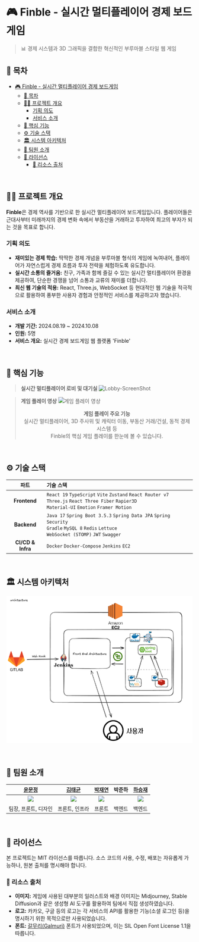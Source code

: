 # 🎮 Finble - 실시간 멀티플레이어 경제 보드게임

> 📊 경제 시스템과 3D 그래픽을 결합한 혁신적인 부루마블 스타일 웹 게임

## 📄 목차
- [🎮 Finble - 실시간 멀티플레이어 경제 보드게임](#-finble---실시간-멀티플레이어-경제-보드게임)
  - [📄 목차](#-목차)
  - [✍🏻 프로젝트 개요](#-프로젝트-개요)
    - [기획 의도](#기획-의도)
    - [서비스 소개](#서비스-소개)
  - [🚀 핵심 기능](#-핵심-기능)
  - [⚙️ 기술 스택](#️-기술-스택)
  - [🏛️ 시스템 아키텍처](#️-시스템-아키텍처)
  - [🧡 팀원 소개](#-팀원-소개)
  - [📄 라이선스](#-라이선스)
    - [🎨 리소스 출처](#-리소스-출처)

<br />

## ✍🏻 프로젝트 개요

**Finble**은 경제 역사를 기반으로 한 실시간 멀티플레이어 보드게임입니다. 플레이어들은 근대사부터 미래까지의 경제 변화 속에서 부동산을 거래하고 투자하여 최고의 부자가 되는 것을 목표로 합니다.

### 기획 의도
- **재미있는 경제 학습:** 딱딱한 경제 개념을 부루마블 형식의 게임에 녹여내어, 플레이어가 자연스럽게 경제 흐름과 투자 전략을 체험하도록 유도합니다.
- **실시간 소통의 즐거움:** 친구, 가족과 함께 즐길 수 있는 실시간 멀티플레이어 환경을 제공하여, 단순한 경쟁을 넘어 소통과 교류의 재미를 더합니다.
- **최신 웹 기술의 적용:** React, Three.js, WebSocket 등 현대적인 웹 기술을 적극적으로 활용하여 풍부한 사용자 경험과 안정적인 서비스를 제공하고자 했습니다.

### 서비스 소개
- **개발 기간:** 2024.08.19 ~ 2024.10.08
- **인원:** 5명
- **서비스 개요:** 실시간 경제 보드게임 웹 플랫폼 'Finble'

<br />

## 🚀 핵심 기능

> **실시간 멀티플레이어 로비 및 대기실**
> ![Lobby-ScreenShot](ScreenShot/image2.png) 

> **게임 플레이 영상**
> ![게임 플레이 영상](ScreenShot/image3.gif)
> <div align="center">
> <b>게임 플레이 주요 기능</b><br/>
> 실시간 멀티플레이어, 3D 주사위 및 캐릭터 이동, 부동산 거래/건설, 동적 경제 시스템 등<br/>
> Finble의 핵심 게임 플레이를 한눈에 볼 수 있습니다.
> </div>

<br/>

## ⚙️ 기술 스택
| 파트 | 기술 스택 |
|:---:|:---|
| **Frontend** | `React 19` `TypeScript` `Vite` `Zustand` `React Router v7` <br/> `Three.js` `React Three Fiber` `Rapier3D` <br/> `Material-UI` `Emotion` `Framer Motion` |
| **Backend** | `Java 17` `Spring Boot 3.5.3` `Spring Data JPA` `Spring Security` <br/> `Gradle` `MySQL 8` `Redis` `Lettuce` <br/> `WebSocket (STOMP)` `JWT` `Swagger` |
| **CI/CD & Infra** | `Docker` `Docker-Compose` `Jenkins` `EC2` |

<br/>

## 🏛️ 시스템 아키텍처
![시스템 아키텍처](ScreenShot/image1.png)

<br/>

## 🧡 팀원 소개

| [윤문정](https://github.com/yuuuuuu32) | [김태균](https://github.com/ktg980428) | [박재연](https://github.com/Park-Jaeyeon) | 박준하 | [하승재](https://github.com/SEUNGJAE-97) |
|:---:|:---:|:---:|:---:|:---:|
| <img src="https://avatars.githubusercontent.com/yuuuuuu32?v=4" width="150"> | <img src="https://avatars.githubusercontent.com/ktg980428?v=4" width="150"> | <img src="https://avatars.githubusercontent.com/Park-Jaeyeon?v=4" width="150"> |  | <img src="https://avatars.githubusercontent.com/SEUNGJAE-97?v=4" width="150"> |
| 팀장, 프론트, 디자인 | 프론트, 인프라 | 프론트 | 백엔드 | 백엔드 |

<br/>

## 📄 라이선스

본 프로젝트는 MIT 라이선스를 따릅니다. 소스 코드의 사용, 수정, 배포는 자유롭게 가능하나, 원본 출처를 명시해야 합니다.

### 🎨 리소스 출처
- **이미지:** 게임에 사용된 대부분의 일러스트와 배경 이미지는 Midjourney, Stable Diffusion과 같은 생성형 AI 도구를 활용하여 팀에서 직접 생성하였습니다.
- **로고:** 카카오, 구글 등의 로고는 각 서비스의 API를 활용한 기능(소셜 로그인 등)을 명시하기 위한 목적으로만 사용되었습니다.
- **폰트:** [갈무리(Galmuri)](https://noonnu.cc/font_page/1610) 폰트가 사용되었으며, 이는 SIL Open Font License 1.1을 따릅니다.
